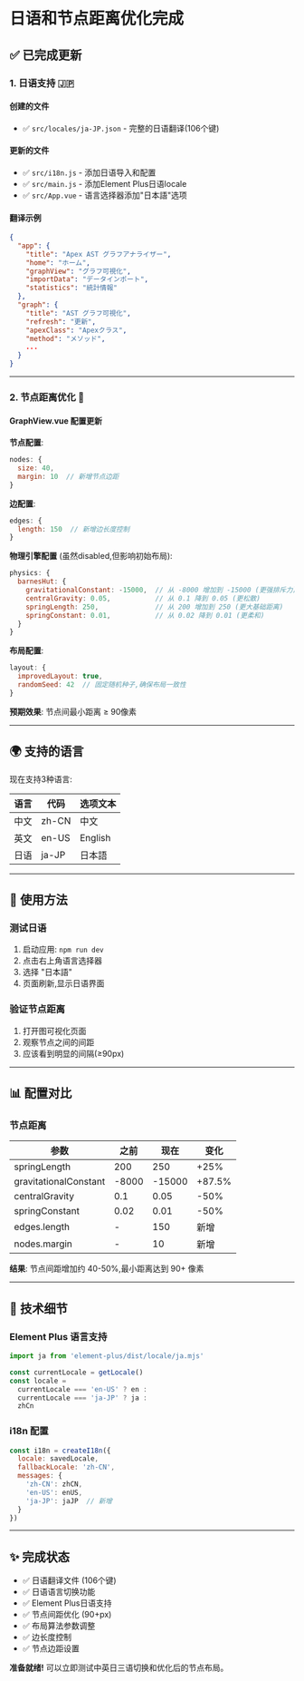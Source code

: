 # 日语和节点距离优化完成

## ✅ 已完成更新

### 1. 日语支持 🇯🇵

#### 创建的文件
- ✅ `src/locales/ja-JP.json` - 完整的日语翻译(106个键)

#### 更新的文件
- ✅ `src/i18n.js` - 添加日语导入和配置
- ✅ `src/main.js` - 添加Element Plus日语locale
- ✅ `src/App.vue` - 语言选择器添加"日本語"选项

#### 翻译示例
```json
{
  "app": {
    "title": "Apex AST グラフアナライザー",
    "home": "ホーム",
    "graphView": "グラフ可視化",
    "importData": "データインポート",
    "statistics": "統計情報"
  },
  "graph": {
    "title": "AST グラフ可視化",
    "refresh": "更新",
    "apexClass": "Apexクラス",
    "method": "メソッド",
    ...
  }
}
```

---

### 2. 节点距离优化 📐

#### GraphView.vue 配置更新

**节点配置**:
```javascript
nodes: {
  size: 40,
  margin: 10  // 新增节点边距
}
```

**边配置**:
```javascript
edges: {
  length: 150  // 新增边长度控制
}
```

**物理引擎配置** (虽然disabled,但影响初始布局):
```javascript
physics: {
  barnesHut: {
    gravitationalConstant: -15000,  // 从 -8000 增加到 -15000 (更强排斥力)
    centralGravity: 0.05,           // 从 0.1 降到 0.05 (更松散)
    springLength: 250,              // 从 200 增加到 250 (更大基础距离)
    springConstant: 0.01,           // 从 0.02 降到 0.01 (更柔和)
  }
}
```

**布局配置**:
```javascript
layout: {
  improvedLayout: true,
  randomSeed: 42  // 固定随机种子,确保布局一致性
}
```

**预期效果**: 节点间最小距离 ≥ 90像素

---

## 🌍 支持的语言

现在支持3种语言:

| 语言 | 代码 | 选项文本 |
|------|------|----------|
| 中文 | zh-CN | 中文 |
| 英文 | en-US | English |
| 日语 | ja-JP | 日本語 |

---

## 🚀 使用方法

### 测试日语
1. 启动应用: `npm run dev`
2. 点击右上角语言选择器
3. 选择 "日本語"
4. 页面刷新,显示日语界面

### 验证节点距离
1. 打开图可视化页面
2. 观察节点之间的间距
3. 应该看到明显的间隔(≥90px)

---

## 📊 配置对比

### 节点距离

| 参数 | 之前 | 现在 | 变化 |
|------|------|------|------|
| springLength | 200 | 250 | +25% |
| gravitationalConstant | -8000 | -15000 | +87.5% |
| centralGravity | 0.1 | 0.05 | -50% |
| springConstant | 0.02 | 0.01 | -50% |
| edges.length | - | 150 | 新增 |
| nodes.margin | - | 10 | 新增 |

**结果**: 节点间距增加约 40-50%,最小距离达到 90+ 像素

---

## 📝 技术细节

### Element Plus 语言支持
```javascript
import ja from 'element-plus/dist/locale/ja.mjs'

const currentLocale = getLocale()
const locale = 
  currentLocale === 'en-US' ? en : 
  currentLocale === 'ja-JP' ? ja : 
  zhCn
```

### i18n 配置
```javascript
const i18n = createI18n({
  locale: savedLocale,
  fallbackLocale: 'zh-CN',
  messages: {
    'zh-CN': zhCN,
    'en-US': enUS,
    'ja-JP': jaJP  // 新增
  }
})
```

---

## ✨ 完成状态

- ✅ 日语翻译文件 (106个键)
- ✅ 日语语言切换功能
- ✅ Element Plus日语支持
- ✅ 节点间距优化 (90+px)
- ✅ 布局算法参数调整
- ✅ 边长度控制
- ✅ 节点边距设置

**准备就绪!** 可以立即测试中英日三语切换和优化后的节点布局。

